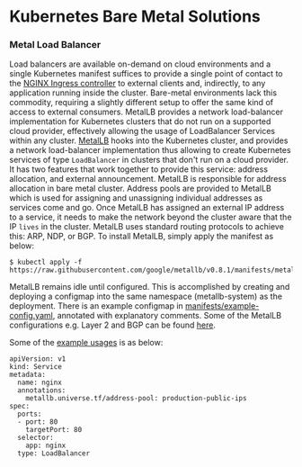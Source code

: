 # Kubernetes Bare Metal Solutions 

### Metal Load Balancer
Load balancers are available on-demand on cloud environments and a single Kubernetes manifest suffices to provide a single point of contact to the [NGINX Ingress controller](https://kubernetes.github.io/ingress-nginx/deploy/baremetal/) to external clients and, indirectly, to any application running inside the cluster. 
Bare-metal environments lack this commodity, requiring a slightly different setup to offer the same kind of access to external consumers. MetalLB provides a network load-balancer implementation for Kubernetes clusters that do not run on a supported cloud provider, effectively allowing the usage of LoadBalancer Services within any cluster.
[MetalLB](https://metallb.universe.tf/) hooks into the Kubernetes cluster, and provides a network load-balancer implementation thus allowing to create Kubernetes services of type `LoadBalancer` in clusters that don't run on a cloud provider.
It has two features that work together to provide this service: address allocation, and external announcement. MetalLB is responsible for address allocation in bare metal cluster. 
Address pools are provided to MetalLB which is used for assigning and unassigning individual addresses as services come and go. Once MetalLB has assigned an external IP address to a service, it needs to make the network beyond the cluster aware that the IP `lives` in the cluster. MetalLB uses standard routing protocols to achieve this: ARP, NDP, or BGP. 
To install MetalLB, simply apply the manifest as below:

    $ kubectl apply -f https://raw.githubusercontent.com/google/metallb/v0.8.1/manifests/metallb.yaml

MetalLB remains idle until configured. This is accomplished by creating and deploying a configmap into the same namespace (metallb-system) as the deployment.
There is an example configmap in [manifests/example-config.yaml](https://raw.githubusercontent.com/google/metallb/v0.8.1/manifests/example-config.yaml), annotated with explanatory comments.
Some of the MetalLB configurations e.g. Layer 2 and BGP can be found [here](https://metallb.universe.tf/configuration/).
  
Some of the [example usages](https://metallb.universe.tf/usage/) is as below:

    apiVersion: v1
    kind: Service
    metadata:
      name: nginx
      annotations:
        metallb.universe.tf/address-pool: production-public-ips
    spec:
      ports:
      - port: 80
        targetPort: 80
      selector:
        app: nginx
      type: LoadBalancer

